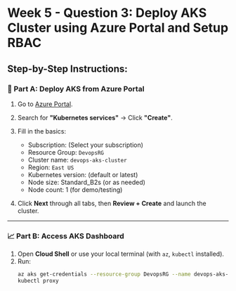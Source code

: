 # Week 5 - Question 3: Deploy AKS Cluster using Azure Portal and Setup RBAC

## Step-by-Step Instructions:

### 🎯 Part A: Deploy AKS from Azure Portal
1. Go to [Azure Portal](https://portal.azure.com).
2. Search for **"Kubernetes services"** → Click **"Create"**.
3. Fill in the basics:
   - Subscription: (Select your subscription)
   - Resource Group: `DevopsRG`
   - Cluster name: `devops-aks-cluster`
   - Region: `East US`
   - Kubernetes version: (default or latest)
   - Node size: Standard_B2s (or as needed)
   - Node count: 1 (for demo/testing)

4. Click **Next** through all tabs, then **Review + Create** and launch the cluster.

---

### 📈 Part B: Access AKS Dashboard
1. Open **Cloud Shell** or use your local terminal (with `az`, `kubectl` installed).
2. Run:
   ```bash
   az aks get-credentials --resource-group DevopsRG --name devops-aks-cluster
   kubectl proxy
